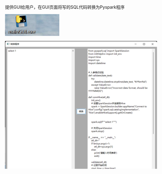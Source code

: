 提供GUI给用户，在GUI页面将写的SQL代码转换为Pyspark程序

![1678851754797](image/README/1678851754797.png)

![1678851766525](image/README/1678851766525.png)
